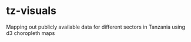 # tz-visuals
Mapping out publicly available data for different sectors in Tanzania using d3 choropleth maps 

